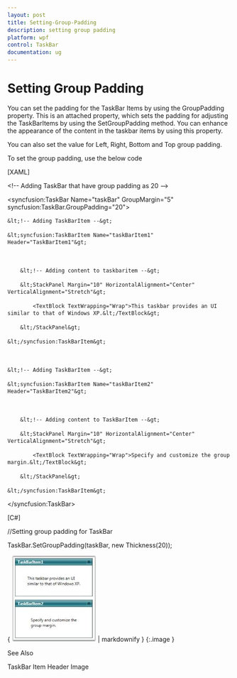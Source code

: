 ```yaml
---
layout: post
title: Setting-Group-Padding
description: setting group padding
platform: wpf
control: TaskBar
documentation: ug
---
```


# Setting Group Padding

You can set the padding for the TaskBar Items by using the GroupPadding property. This is an attached property, which sets the padding for adjusting the TaskBarItems by using the SetGroupPadding method. You can enhance the appearance of the content in the taskbar items by using this property.

You can also set the value for Left, Right, Bottom and Top group padding.

To set the group padding, use the below code



[XAML]



&lt;!-- Adding TaskBar that have group padding as 20 --&gt;

&lt;syncfusion:TaskBar Name="taskBar" GroupMargin="5" 												syncfusion:TaskBar.GroupPadding="20"&gt;



    &lt;!-- Adding TaskBarItem --&gt;

    &lt;syncfusion:TaskBarItem Name="taskBarItem1" Header="TaskBarItem1"&gt;



        &lt;!-- Adding content to taskbaritem --&gt;

        &lt;StackPanel Margin="10" HorizontalAlignment="Center" VerticalAlignment="Stretch"&gt;

            <TextBlock TextWrapping="Wrap">This taskbar provides an UI similar to that of Windows XP.&lt;/TextBlock&gt;

        &lt;/StackPanel&gt;

    &lt;/syncfusion:TaskBarItem&gt;



    &lt;!-- Adding TaskBarItem --&gt;

    &lt;syncfusion:TaskBarItem Name="taskBarItem2" Header="TaskBarItem2"&gt;



        &lt;!-- Adding content to TaskBarItem --&gt;

        &lt;StackPanel Margin="10" HorizontalAlignment="Center" 											VerticalAlignment="Stretch"&gt;

            <TextBlock TextWrapping="Wrap">Specify and customize the group 	margin.&lt;/TextBlock&gt;

        &lt;/StackPanel&gt;

    &lt;/syncfusion:TaskBarItem&gt;

&lt;/syncfusion:TaskBar&gt;





[C#]



//Setting group padding for TaskBar

TaskBar.SetGroupPadding(taskBar, new Thickness(20));





{ ![](Setting-Group-Padding_images/Setting-Group-Padding_img1.jpeg) | markdownify }
{:.image }




See Also

TaskBar Item Header Image

